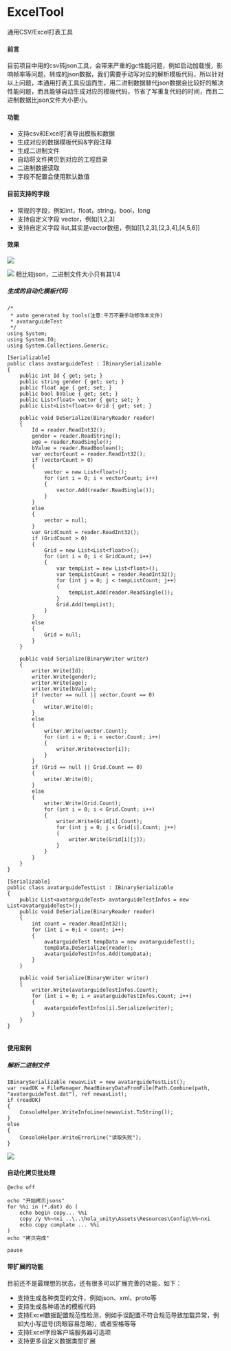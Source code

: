 # ExcelTool

通用CSV/Excel打表工具
#### 前言
目前项目中用的csv转json工具，会带来严重的gc性能问题，例如启动加载慢，影响帧率等问题，转成的json数据，我们需要手动写对应的解析模板代码，所以针对以上问题，本通用打表工具应运而生，用二进制数据替代json数据会比较好的解决性能问题，而且能够自动生成对应的模板代码，节省了写重复代码的时间，而且二进制数据比json文件大小更小。

#### 功能
* 支持csv和Excel打表导出模板和数据
* 生成对应的数据模板代码&字段注释
* 生成二进制文件
* 自动将文件拷贝到对应的工程目录
* 二进制数据读取
* 字段不配置会使用默认数值

#### 目前支持的字段
* 常规的字段，例如int，float，string，bool，long
* 支持自定义字段 vector，例如[1,2,3]
* 支持自定义字段 list,其实是vector数组，例如[[1,2,3],[2,3,4],[4,5,6]]

#### 效果
![](img/1.gif)

![](img/2.jpg)
相比较json，二进制文件大小只有其1/4

##### 生成的自动化模板代码
```
/*
 * auto generated by tools(注意:千万不要手动修改本文件)
 * avatarguideTest
 */
using System;
using System.IO;
using System.Collections.Generic;

[Serializable]
public class avatarguideTest : IBinarySerializable
{
	public int Id { get; set; }
	public string gender { get; set; }
	public float age { get; set; }
	public bool bValue { get; set; }
	public List<float> vector { get; set; }
	public List<List<float>> Grid { get; set; }

	public void DeSerialize(BinaryReader reader)
	{
		Id = reader.ReadInt32();
		gender = reader.ReadString();
		age = reader.ReadSingle();
		bValue = reader.ReadBoolean();
		var vectorCount = reader.ReadInt32();
		if (vectorCount > 0)
		{
			vector = new List<float>();
			for (int i = 0; i < vectorCount; i++)
			{
				vector.Add(reader.ReadSingle());
			}
		}
		else
		{
			vector = null;
		}
		var GridCount = reader.ReadInt32();
		if (GridCount > 0)
		{
			Grid = new List<List<float>>();
			for (int i = 0; i < GridCount; i++)
			{
				var tempList = new List<float>();
				var tempListCount = reader.ReadInt32();
				for (int j = 0; j < tempListCount; j++)
				{
					tempList.Add(reader.ReadSingle());
				}
				Grid.Add(tempList);
			}
		}
		else
		{
			Grid = null;
		}
	}

	public void Serialize(BinaryWriter writer)
	{
		writer.Write(Id);
		writer.Write(gender);
		writer.Write(age);
		writer.Write(bValue);
		if (vector == null || vector.Count == 0)
		{
			writer.Write(0);
		}
		else
		{
			writer.Write(vector.Count);
			for (int i = 0; i < vector.Count; i++)
			{
				writer.Write(vector[i]);
			}
		}
		if (Grid == null || Grid.Count == 0)
		{
			writer.Write(0);
		}
		else
		{
			writer.Write(Grid.Count);
			for (int i = 0; i < Grid.Count; i++)
			{
				writer.Write(Grid[i].Count);
				for (int j = 0; j < Grid[i].Count; j++)
				{
					writer.Write(Grid[i][j]);
				}
			}
		}
	}
}

[Serializable]
public class avatarguideTestList : IBinarySerializable
{
	public List<avatarguideTest> avatarguideTestInfos = new List<avatarguideTest>();
	public void DeSerialize(BinaryReader reader)
	{
		int count = reader.ReadInt32();
		for (int i = 0;i < count; i++)
		{
			avatarguideTest tempData = new avatarguideTest();
			tempData.DeSerialize(reader);
			avatarguideTestInfos.Add(tempData);
		}
	}

	public void Serialize(BinaryWriter writer)
	{
		writer.Write(avatarguideTestInfos.Count);
		for (int i = 0; i < avatarguideTestInfos.Count; i++)
		{
			avatarguideTestInfos[i].Serialize(writer);
		}
	}
}


```

#### 使用案例
##### 解析二进制文件
```
IBinarySerializable newavList = new avatarguideTestList();
var readOK = FileManager.ReadBinaryDataFromFile(Path.Combine(path, "avatarguideTest.dat"), ref newavList);
if (readOK)
{
    ConsoleHelper.WriteInfoLine(newavList.ToString());
}
else
{
    ConsoleHelper.WriteErrorLine("读取失败");
}
```
![](img/3.jpg)

#### 自动化拷贝批处理
```
@echo off

echo "开始拷贝jsons"
for %%i in (*.dat) do (
    echo begin copy... %%i
    copy /y %%~nxi ..\..\hola_unity\Assets\Resources\Config\%%~nxi
    echo copy complate ... %%i
)
echo "拷贝完成"

pause
```

#### 带扩展的功能
目前还不是最理想的状态，还有很多可以扩展完善的功能，如下：

* 支持生成各种类型的文件，例如json、xml、proto等
* 支持生成各种语法的模板代码
* 支持Excel数据配置规范性检测，例如手误配置不符合规范导致加载异常，例如大小写逗号(肉眼容易忽略)，或者空格等等
* 支持Excel字段客户端服务器可选项
* 支持更多自定义数据类型扩展
